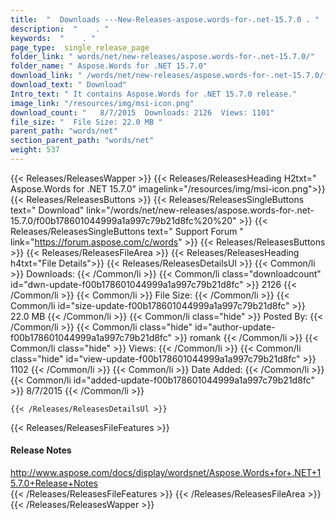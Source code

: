 ```yaml
---
title:  "  Downloads ---New-Releases-aspose.words-for-.net-15.7.0 . " 
description:  "    . " 
keywords:  "    . " 
page_type:  single_release_page
folder_link: " words/net/new-releases/aspose.words-for-.net-15.7.0/"
folder_name: " Aspose.Words for .NET 15.7.0"
download_link: " /words/net/new-releases/aspose.words-for-.net-15.7.0/f00b178601044999a1a997c79b21d8fc"
download_text: " Download"
Intro_text: " It contains Aspose.Words for .NET 15.7.0 release."
image_link: "/resources/img/msi-icon.png"
download_count: "   8/7/2015  Downloads: 2126  Views: 1101"
file_size: "  File Size: 22.0 MB "
parent_path: "words/net"
section_parent_path: "words/net"
weight: 537
---
```


{{< Releases/ReleasesWapper >}}
  {{< Releases/ReleasesHeading H2txt=" Aspose.Words for .NET 15.7.0" imagelink="/resources/img/msi-icon.png">}}
  {{< Releases/ReleasesButtons >}}
    {{< Releases/ReleasesSingleButtons text=" Download" link="/words/net/new-releases/aspose.words-for-.net-15.7.0/f00b178601044999a1a997c79b21d8fc%20%20" >}}
    {{< Releases/ReleasesSingleButtons text=" Support Forum " link="https://forum.aspose.com/c/words" >}}
  {{< Releases/ReleasesButtons >}}
  {{< Releases/ReleasesFileArea >}}
    {{< Releases/ReleasesHeading h4txt="File Details">}}
    {{< Releases/ReleasesDetailsUl >}}
            {{< Common/li  >}} Downloads: {{< /Common/li >}} 
      {{< Common/li class="downloadcount" id="dwn-update-f00b178601044999a1a997c79b21d8fc" >}} 2126 {{< /Common/li >}} 
      {{< Common/li  >}} File Size: {{< /Common/li >}} 
      {{< Common/li id="size-update-f00b178601044999a1a997c79b21d8fc" >}} 22.0 MB {{< /Common/li >}} 
      {{< Common/li  class="hide" >}} Posted By: {{< /Common/li >}} 
      {{< Common/li class="hide" id="author-update-f00b178601044999a1a997c79b21d8fc" >}} romank {{< /Common/li >}} 
      {{< Common/li class="hide"  >}} Views: {{< /Common/li >}} 
      {{< Common/li class="hide" id="view-update-f00b178601044999a1a997c79b21d8fc" >}} 1102 {{< /Common/li >}} 
      {{< Common/li  >}} Date Added: {{< /Common/li >}} 
      {{< Common/li id="added-update-f00b178601044999a1a997c79b21d8fc" >}} 8/7/2015 {{< /Common/li >}} 

    {{< /Releases/ReleasesDetailsUl >}}

  {{< Releases/ReleasesFileFeatures >}}
      <h4>Release Notes</h4><div><a href="http://www.aspose.com/docs/display/wordsnet/Aspose.Words+for+.NET+15.7.0+Release+Notes">http://www.aspose.com/docs/display/wordsnet/Aspose.Words+for+.NET+15.7.0+Release+Notes</a></div>
  {{< /Releases/ReleasesFileFeatures >}}
 {{< /Releases/ReleasesFileArea >}}
{{< /Releases/ReleasesWapper >}}


